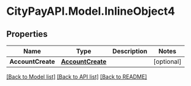 # CityPayAPI.Model.InlineObject4
## Properties

Name | Type | Description | Notes
------------ | ------------- | ------------- | -------------
**AccountCreate** | [**AccountCreate**](AccountCreate.md) |  | [optional] 

[[Back to Model list]](../README.md#documentation-for-models) [[Back to API list]](../README.md#documentation-for-api-endpoints) [[Back to README]](../README.md)

